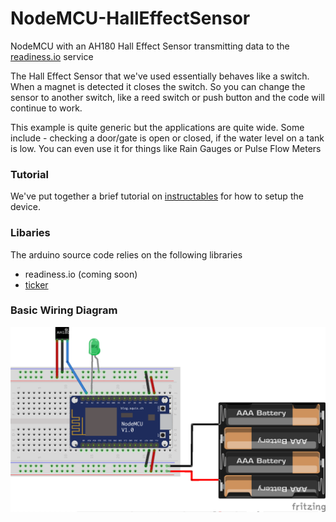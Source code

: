 # NodeMCU-HallEffectSensor

NodeMCU with an AH180 Hall Effect Sensor transmitting data to the [readiness.io](https://readiness.io/) service

The Hall Effect Sensor that we've used essentially behaves like a switch. When a magnet is detected it closes the switch. So you can change the sensor to another switch, like a reed switch or push button and the code will continue to work.

This example is quite generic but the applications are quite wide.  Some include - checking a door/gate is open or closed, if the water level on a tank is low. You can even use it for things like Rain Gauges or Pulse Flow Meters

### Tutorial
We've put together a brief tutorial on [instructables](https://www.instructables.com/id/NodeMCU-Hall-Effect-Sensor/) for how to setup the device.

### Libaries

The arduino source code relies on the following libraries
* readiness.io (coming soon)
* [ticker](https://github.com/esp8266/Arduino/tree/master/libraries/Ticker)

### Basic Wiring Diagram
![Image or Wiring Diagram](https://github.com/UNSWmir/NodeMCU-HallEffectSensor/blob/master/GenericHallEffect_bb.png)
